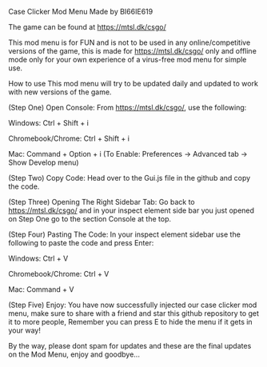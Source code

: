 Case Clicker Mod Menu
Made by BI66IE619


The game can be found at https://mtsl.dk/csgo/

This mod menu is for FUN and is not to be used in any online/competitive versions of the game, this is made for https://mtsl.dk/csgo/ only and offline mode only for your own experience of a virus-free mod menu for simple use.

How to use
This mod menu will try to be updated daily and updated to work with new versions of the game.

(Step One) Open Console:
From https://mtsl.dk/csgo/, use the following:

Windows: Ctrl + Shift + i

Chromebook/Chrome: Ctrl + Shift + i

Mac: Command + Option + i (To Enable: Preferences -> Advanced tab -> Show Develop menu)

(Step Two) Copy Code:
Head over to the Gui.js file in the github and copy the code.

(Step Three) Opening The Right Sidebar Tab:
Go back to https://mtsl.dk/csgo/ and in your inspect element side bar you just opened on Step One go to the section Console at the top.

(Step Four) Pasting The Code:
In your inspect element sidebar use the following to paste the code and press Enter:

Windows: Ctrl + V

Chromebook/Chrome: Ctrl + V

Mac: Command + V

(Step Five) Enjoy:
You have now successfully injected our case clicker mod menu, make sure to share with a friend and star this github repository to get it to more people, Remember you can press E to hide the menu if it gets in your way!

By the way, please dont spam for updates and these are the final updates on the Mod Menu, enjoy and goodbye...
